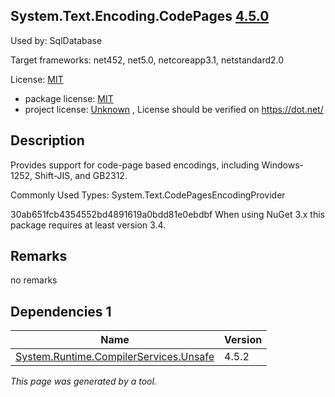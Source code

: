 System.Text.Encoding.CodePages [4.5.0](https://www.nuget.org/packages/System.Text.Encoding.CodePages/4.5.0)
--------------------

Used by: SqlDatabase

Target frameworks: net452, net5.0, netcoreapp3.1, netstandard2.0

License: [MIT](../../../../licenses/mit) 

- package license: [MIT](https://github.com/dotnet/corefx/blob/master/LICENSE.TXT) 
- project license: [Unknown](https://dot.net/) , License should be verified on https://dot.net/

Description
-----------
Provides support for code-page based encodings, including Windows-1252, Shift-JIS, and GB2312.

Commonly Used Types:
System.Text.CodePagesEncodingProvider
 
30ab651fcb4354552bd4891619a0bdd81e0ebdbf 
When using NuGet 3.x this package requires at least version 3.4.

Remarks
-----------
no remarks


Dependencies 1
-----------

|Name|Version|
|----------|:----|
|[System.Runtime.CompilerServices.Unsafe](../../../../packages/nuget.org/system.runtime.compilerservices.unsafe/4.5.2)|4.5.2|

*This page was generated by a tool.*